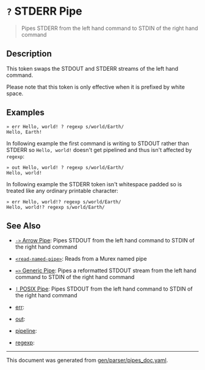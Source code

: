 # `?` STDERR Pipe

> Pipes STDERR from the left hand command to STDIN of the right hand command

## Description

This token swaps the STDOUT and STDERR streams of the left hand command.

Please note that this token is only effective when it is prefixed by white
space. 

## Examples

```
» err Hello, world! ? regexp s/world/Earth/
Hello, Earth!
```

In following example the first command is writing to STDOUT rather than STDERR
so `Hello, world!` doesn't get pipelined and thus isn't affected by `regexp`:

```
» out Hello, world! ? regexp s/world/Earth/
Hello, world!
```

In following example the STDERR token isn't whitespace padded so is treated
like any ordinary printable character:

```
» err Hello, world!? regexp s/world/Earth/
Hello, world!? regexp s/world/Earth/
```

## See Also

* [`->` Arrow Pipe](../parser/pipe-arrow.md):
  Pipes STDOUT from the left hand command to STDIN of the right hand command
* [`<read-named-pipe>`](../parser/namedpipe.md):
  Reads from a Murex named pipe
* [`=>` Generic Pipe](../parser/pipe-generic.md):
  Pipes a reformatted STDOUT stream from the left hand command to STDIN of the right hand command
* [`|` POSIX Pipe](../parser/pipe-posix.md):
  Pipes STDOUT from the left hand command to STDIN of the right hand command
* [err](../parser/err.md):
  
* [out](../parser/out.md):
  
* [pipeline](../parser/pipeline.md):
  
* [regexp](../parser/regexp.md):
  

<hr/>

This document was generated from [gen/parser/pipes_doc.yaml](https://github.com/lmorg/murex/blob/master/gen/parser/pipes_doc.yaml).